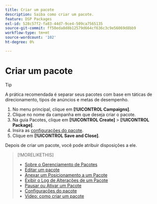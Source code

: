 ```yaml
---
title: Criar um pacote
description: Saiba como criar um pacote.
feature: DSP Packages
exl-id: 528c57f2-fa83-44d7-9ce4-509ca7565135
source-git-commit: ff50eda8d8b12579d664cf636c3c9e56069d8bb9
workflow-type: tm+mt
source-wordcount: '102'
ht-degree: 0%

---
```


# Criar um pacote

>[!TIP]
>
>A prática recomendada é separar seus pacotes com base em táticas de direcionamento, tipos de anúncios e metas de desempenho.

1. No menu principal, clique em **[!UICONTROL Campaigns]**.
1. Clique no nome da campanha em que deseja criar o pacote.
1. Na guia Pacotes, clique em **[!UICONTROL Create]** > **[!UICONTROL Package]**.
1. Insira as [configurações do pacote](package-settings.md).
1. Clique em **[!UICONTROL Save and Close]**.

Depois de criar um pacote, você pode atribuir disposições a ele.

>[!MORELIKETHIS]
>
>* [Sobre o Gerenciamento de Pacotes](package-about.md)
>* [Editar um pacote](package-edit.md)
>* [Anexar um Posicionamento a um Pacote](package-attach-placement.md)
>* [Exibir o Log de Alterações de um Pacote](package-change-log.md)
>* [Pausar ou Ativar um Pacote](package-pause-activate.md)
>* [Configurações do pacote](package-settings.md)
>* [Vídeo: como criar um pacote](https://experienceleague.adobe.com/docs/advertising-learn/tutorials/dsp/package-create.html)
